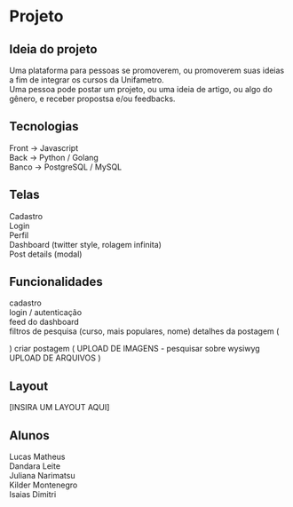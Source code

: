 # Projeto 

## Ideia do projeto
Uma plataforma para pessoas se promoverem, ou promoverem suas ideias a fim de integrar os cursos da Unifametro.  
Uma pessoa pode postar um projeto, ou uma ideia de artigo, ou algo do gênero, e receber propostsa e/ou feedbacks.

## Tecnologias
Front -> Javascript  
Back -> Python / Golang  
Banco -> PostgreSQL / MySQL

## Telas
Cadastro  
Login  
Perfil  
Dashboard (twitter style, rolagem infinita)  
Post details (modal)

## Funcionalidades
cadastro  
login / autenticação  
feed do dashboard  
filtros de pesquisa  (curso, mais populares, nome)
detalhes da postagem (
    
)
criar postagem (
    UPLOAD DE IMAGENS - pesquisar sobre wysiwyg
    UPLOAD DE ARQUIVOS
)

## Layout
[INSIRA UM LAYOUT AQUI]

## Alunos
Lucas Matheus  
Dandara Leite  
Juliana Narimatsu  
Kilder Montenegro  
Isaias Dimitri
